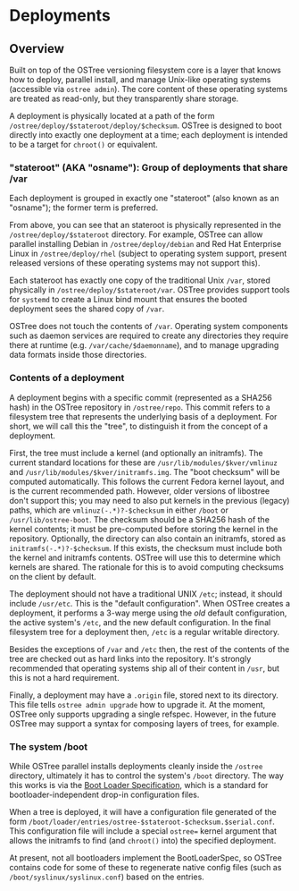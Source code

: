 # Deployments

## Overview

Built on top of the OSTree versioning filesystem core is a layer
that knows how to deploy, parallel install, and manage Unix-like
operating systems (accessible via `ostree admin`).  The core content of these operating systems
are treated as read-only, but they transparently share storage.

A deployment is physically located at a path of the form
`/ostree/deploy/$stateroot/deploy/$checksum`.
OSTree is designed to boot directly into exactly one deployment
at a time; each deployment is intended to be a target for
`chroot()` or equivalent.

### "stateroot" (AKA "osname"): Group of deployments that share /var

Each deployment is grouped in exactly one "stateroot" (also known as an "osname");
the former term is preferred.

From above, you can see that an stateroot is physically represented in the
`/ostree/deploy/$stateroot` directory. For example, OSTree can allow parallel
installing Debian in `/ostree/deploy/debian` and Red Hat Enterprise Linux in
`/ostree/deploy/rhel` (subject to operating system support, present released
versions of these operating systems may not support this).

Each stateroot has exactly one copy of the traditional Unix `/var`,
stored physically in `/ostree/deploy/$stateroot/var`.  OSTree provides
support tools for `systemd` to create a Linux bind mount that ensures
the booted deployment sees the shared copy of `/var`.

OSTree does not touch the contents of `/var`.  Operating system
components such as daemon services are required to create any
directories they require there at runtime
(e.g. `/var/cache/$daemonname`), and to manage upgrading data formats
inside those directories.

### Contents of a deployment

A deployment begins with a specific commit (represented as a
SHA256 hash) in the OSTree repository in `/ostree/repo`.  This commit refers
to a filesystem tree that represents the underlying basis of a
deployment.  For short, we will call this the "tree", to
distinguish it from the concept of a deployment.

First, the tree must include a kernel (and optionally an initramfs).  The
current standard locations for these are `/usr/lib/modules/$kver/vmlinuz` and
`/usr/lib/modules/$kver/initramfs.img`.  The "boot checksum" will be computed
automatically.  This follows the current Fedora kernel layout, and is
the current recommended path.  However, older versions of libostree don't
support this; you may need to also put kernels in the previous (legacy)
paths, which are `vmlinuz(-.*)?-$checksum` in either `/boot` or `/usr/lib/ostree-boot`.
The checksum should be a SHA256 hash of the kernel contents; it must be
pre-computed before storing the kernel in the repository.  Optionally,
the directory can also contain an initramfs, stored as
`initramfs(-.*)?-$checksum`.  If this exists, the checksum must include
both the kernel and initramfs contents.  OSTree will use this to
determine which kernels are shared.  The rationale for this is to avoid
computing checksums on the client by default.

The deployment should not have a traditional UNIX `/etc`; instead, it
should include `/usr/etc`.  This is the "default configuration".  When
OSTree creates a deployment, it performs a 3-way merge using the
*old* default configuration, the active system's `/etc`, and the new
default configuration.  In the final filesystem tree for a deployment
then, `/etc` is a regular writable directory.

Besides the exceptions of `/var` and `/etc` then, the rest of the
contents of the tree are checked out as hard links into the
repository.  It's strongly recommended that operating systems ship all
of their content in `/usr`, but this is not a hard requirement.

Finally, a deployment may have a `.origin` file, stored next to its
directory.  This file tells `ostree admin upgrade` how to upgrade it.
At the moment, OSTree only supports upgrading a single refspec.
However, in the future OSTree may support a syntax for composing
layers of trees, for example.

### The system /boot

While OSTree parallel installs deployments cleanly inside the
`/ostree` directory, ultimately it has to control the system's `/boot`
directory.  The way this works is via the
[Boot Loader Specification](http://www.freedesktop.org/wiki/Specifications/BootLoaderSpec),
which is a standard for bootloader-independent drop-in configuration
files.

When a tree is deployed, it will have a configuration file generated
of the form
`/boot/loader/entries/ostree-$stateroot-$checksum.$serial.conf`.  This
configuration file will include a special `ostree=` kernel argument
that allows the initramfs to find (and `chroot()` into) the specified
deployment.

At present, not all bootloaders implement the BootLoaderSpec, so
OSTree contains code for some of these to regenerate native config
files (such as `/boot/syslinux/syslinux.conf`) based on the entries.
